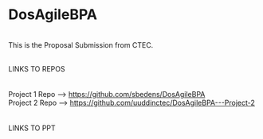 # DosAgileBPA
<br /> This is the Proposal Submission from CTEC.

<br />LINKS TO REPOS
<br />
<br />
<br />Project 1 Repo --> https://github.com/sbedens/DosAgileBPA
<br />Project 2 Repo --> https://github.com/uuddinctec/DosAgileBPA---Project-2
<br />
<br />
<br /> LINKS TO PPT
<br />
<br />
<br />
